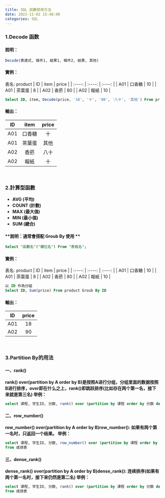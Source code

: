 ```yaml
---
title: SQL 函數使用方法
date: 2022-11-02 15:48:00
categories: SQL
---
```



### **1.Decode 函数**
#### **說明：**
```SQL
Decode(表達式, 條件1, 結果1, 條件2, 結果, 其他)
```
#### 實例：
表名: product
| ID     | item     | price    | 
| :----: | :----:   | :----:   | 
| A01    | 口香糖    | 10       |
| A01    | 茶葉蛋    | 8        |
| A02    | 香菸      | 80       |
| A02    | 報紙      | 10       |
```SQL
Select ID, item, Decode(price, '10', '十', '80', '八十', '其他') From product
```
#### 輸出：
| ID     | item     | price    | 
| :----: | :----:   | :----:   | 
| A01    | 口香糖    | 十       |
| A01    | 茶葉蛋    | 其他     |
| A02    | 香菸      | 八十     |
| A02    | 報紙      | 十       |

<br>

### **2.計算型函數**
+ **AVG (平均)**
+ **COUNT (計數)**
+ **MAX (最大值)**
+ **MIN (最小值)**
+ **SUM (總合)**
#### **說明：通常會搭配 Groub By 使用 **
```SQL
Select "函數名"("欄位名") From "表格名";
```
#### 實例：
表名: product
| ID     | item     | price    | 
| :----: | :----:   | :----:   | 
| A01    | 口香糖    | 10       |
| A01    | 茶葉蛋    | 8        |
| A02    | 香菸      | 80       |
| A02    | 報紙      | 10       |
```SQL
以 ID 作為分組
Select ID, Sum(price) From product Groub By ID
```
#### 輸出：
| ID     | price     |
| :----: | :----:   |
| A01    | 18    | 
| A02    | 90    |

<br>

### **3.Partition By的用法**


#### 一、rank()

**rank() over(partition by A order by B)是按照A进行分组，分组里面的数据按照B进行排序，over即在什么之上，rank()即跳跃排序(比如存在两个第一名，接下来就是第三名) 举例：**
```SQL
select 课程, 学生ID, 分数, rank() over (partition by 课程 order by 分数 desc) as 排名 from 成绩表
```

#### 二、row_number()

**row_number() over(partition by A order by B)row_number(): 如果有两个第一名时，只返回一个结果。 举例：**
```SQL
select 课程, 学生ID, 分数, row_number() over (partition by 课程 order by 分数 desc) as 排名 
from 成绩表
```

#### 三、dense_rank()

**dense_rank() over(partition by A order by B)dense_rank(): 连续排序(如果有两个第一名时，接下来仍然是第二名) 举例：**
```SQL
select 课程, 学生ID, 分数, rank() over (partition by 课程 order by 分数 desc) as 排名 
from 成绩表
```